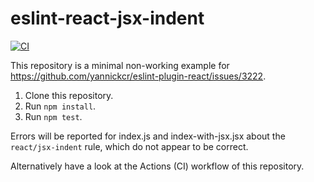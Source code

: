 # eslint-react-jsx-indent

[![CI](https://github.com/meyfa/eslint-react-jsx-indent/actions/workflows/main.yml/badge.svg)](https://github.com/meyfa/eslint-react-jsx-indent/actions/workflows/main.yml)

This repository is a minimal non-working example for
https://github.com/yannickcr/eslint-plugin-react/issues/3222.

1. Clone this repository.
2. Run `npm install`.
3. Run `npm test`.

Errors will be reported for index.js and index-with-jsx.jsx about the
`react/jsx-indent` rule, which do not appear to be correct. 

Alternatively have a look at the Actions (CI) workflow of this repository.
